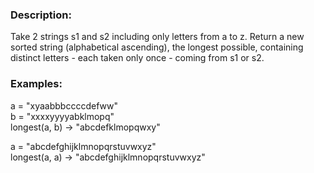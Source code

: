 ### Description:
Take 2 strings s1 and s2 including only letters from a to z. Return a new sorted string (alphabetical ascending), the longest possible, containing distinct letters - each taken only once - coming from s1 or s2.

### Examples:
a = "xyaabbbccccdefww" <br>
b = "xxxxyyyyabklmopq" <br>
longest(a, b) -> "abcdefklmopqwxy"

a = "abcdefghijklmnopqrstuvwxyz" <br>
longest(a, a) -> "abcdefghijklmnopqrstuvwxyz"